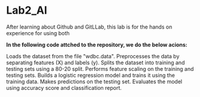 # Lab2_AI
After learning about Github and GitLLab, this lab is for the hands on experience for using both

**In the following code attched to the repository, we do the below acions:**

Loads the dataset from the file "wdbc.data".
Preprocesses the data by separating features (X) and labels (y).
Splits the dataset into training and testing sets using a 80-20 split.
Performs feature scaling on the training and testing sets.
Builds a logistic regression model and trains it using the training data.
Makes predictions on the testing set.
Evaluates the model using accuracy score and classification report.
